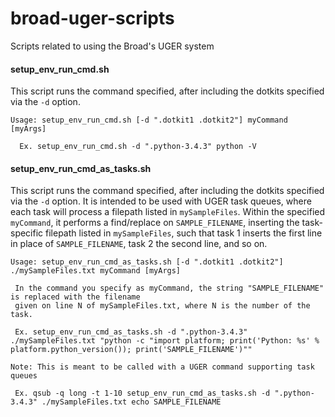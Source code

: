 # broad-uger-scripts
Scripts related to using the Broad's UGER system

#### setup_env_run_cmd.sh

This script runs the command specified, after including the dotkits specified via the `-d` option.

    Usage: setup_env_run_cmd.sh [-d ".dotkit1 .dotkit2"] myCommand [myArgs]
  
      Ex. setup_env_run_cmd.sh -d ".python-3.4.3" python -V
      
#### setup_env_run_cmd_as_tasks.sh

This script runs the command specified, after including the dotkits specified via the `-d` option.
It is intended to be used with UGER task queues, where each task will process a filepath listed in `mySampleFiles`.
Within the specified `myCommand`, it performs a find/replace on `SAMPLE_FILENAME`, inserting the task-specific
filepath listed in `mySampleFiles`, such that task 1 inserts the first line in place of `SAMPLE_FILENAME`, task 2 the second line, and so on.

    Usage: setup_env_run_cmd_as_tasks.sh [-d ".dotkit1 .dotkit2"] ./mySampleFiles.txt myCommand [myArgs]

     In the command you specify as myCommand, the string "SAMPLE_FILENAME" is replaced with the filename
     given on line N of mySampleFiles.txt, where N is the number of the task.

     Ex. setup_env_run_cmd_as_tasks.sh -d ".python-3.4.3" ./mySampleFiles.txt "python -c "import platform; print('Python: %s' % platform.python_version()); print('SAMPLE_FILENAME')""

    Note: This is meant to be called with a UGER command supporting task queues

     Ex. qsub -q long -t 1-10 setup_env_run_cmd_as_tasks.sh -d ".python-3.4.3" ./mySampleFiles.txt echo SAMPLE_FILENAME

